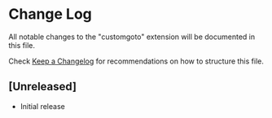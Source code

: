 # Change Log

All notable changes to the "customgoto" extension will be documented in this file.

Check [Keep a Changelog](http://keepachangelog.com/) for recommendations on how to structure this file.

## [Unreleased]

- Initial release